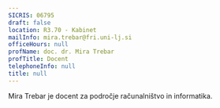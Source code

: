 ```yaml
---
SICRIS: 06795
draft: false
location: R3.70 - Kabinet
mailInfo: mira.trebar@fri.uni-lj.si
officeHours: null
profName: doc. dr. Mira Trebar
profTitle: Docent
telephoneInfo: null
title: null
---
```



Mira Trebar je docent za področje računalništvo in informatika.